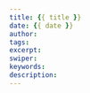 ```yaml
---
title: {{ title }}
date: {{ date }}
author: 
tags:
excerpt:
swiper: 
keywords: 
description: 
---
```

